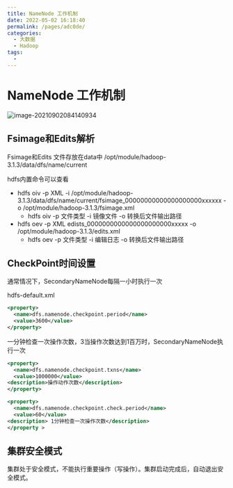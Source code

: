 ```yaml
---
title: NameNode 工作机制
date: 2022-05-02 16:18:40
permalink: /pages/adc0de/
categories:
  - 大数据
  - Hadoop
tags:
  - 
---
```

# NameNode 工作机制

![image-20210902084140934](https://cdn.jsdelivr.net/gh/Iekrwh/images/md-images/image-20210902084140934-16305433062361.png)

## Fsimage和Edits解析

Fsimage和Edits 文件存放在data中 /opt/module/hadoop-3.1.3/data/dfs/name/current

hdfs内置命令可以查看

- hdfs oiv -p  XML -i /opt/module/hadoop-3.1.3/data/dfs/name/current/fsimage_00000000000000000000xxxxxx -o /opt/module/hadoop-3.1.3/fsimage.xml
  - hdfs oiv -p 文件类型 -i 镜像文件 -o 转换后文件输出路径
- hdfs oev -p XML edists_0000000000000000000000xxxxx -o /opt/module/hadoop-3.1.3/edits.xml
  - hdfs oev -p 文件类型 -i 编辑日志 -o 转换后文件输出路径







## CheckPoint时间设置

通常情况下，SecondaryNameNode每隔一小时执行一次

hdfs-default.xml

```xml
<property>
  <name>dfs.namenode.checkpoint.period</name>
  <value>3600</value>
</property>
```

一分钟检查一次操作次数，3当操作次数达到1百万时，SecondaryNameNode执行一次

```xml
<property>
  <name>dfs.namenode.checkpoint.txns</name>
  <value>1000000</value>
<description>操作动作次数</description>
</property>

<property>
  <name>dfs.namenode.checkpoint.check.period</name>
  <value>60</value>
<description> 1分钟检查一次操作次数</description>
</property >

```



## 集群安全模式

集群处于安全模式，不能执行重要操作（写操作）。集群启动完成后，自动退出安全模式。



